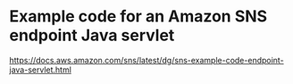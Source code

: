 # Example code for an Amazon SNS endpoint Java servlet

https://docs.aws.amazon.com/sns/latest/dg/sns-example-code-endpoint-java-servlet.html


